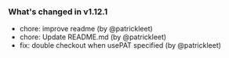 ### What's changed in v1.12.1

* chore: improve readme (by @patrickleet)
* chore: Update README.md (by @patrickleet)
* fix: double checkout when usePAT specified (by @patrickleet)
